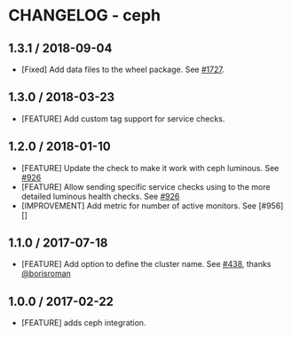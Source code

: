 # CHANGELOG - ceph

## 1.3.1 / 2018-09-04

* [Fixed] Add data files to the wheel package. See [#1727](https://github.com/DataDog/integrations-core/pull/1727).

## 1.3.0 / 2018-03-23

* [FEATURE] Add custom tag support for service checks.

## 1.2.0 / 2018-01-10

* [FEATURE] Update the check to make it work with ceph luminous. See [#926][]
* [FEATURE] Allow sending specific service checks using to the more detailed luminous health checks. See [#926][]
* [IMPROVEMENT] Add metric for number of active monitors. See [#956][]

## 1.1.0 / 2017-07-18

* [FEATURE] Add option to define the cluster name. See [#438][], thanks [@borisroman][]

## 1.0.0 / 2017-02-22

* [FEATURE] adds ceph integration.

<!--- The following link definition list is generated by PimpMyChangelog --->
[#438]: https://github.com/DataDog/integrations-core/issues/438
[#926]: https://github.com/DataDog/integrations-core/issues/926
[#926]: https://github.com/DataDog/integrations-core/issues/956
[@borisroman]: https://github.com/borisroman

